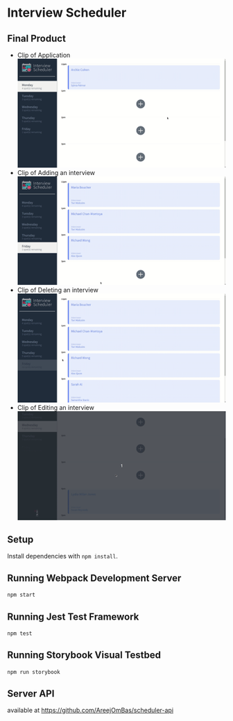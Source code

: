 # Interview Scheduler

## Final Product
- Clip of Application
![](./docs/exploring_app.gif)
- Clip of Adding an interview
![](./docs/Adding_app.gif)
- Clip of Deleting an interview
![](./docs/delete_app.gif)
- Clip of Editing an interview
![](./docs/Edit_app.gif)

## Setup

Install dependencies with `npm install`.

## Running Webpack Development Server

```sh
npm start
```

## Running Jest Test Framework

```sh
npm test
```

## Running Storybook Visual Testbed

```sh
npm run storybook
```
## Server API
available at https://github.com/AreejOmBas/scheduler-api